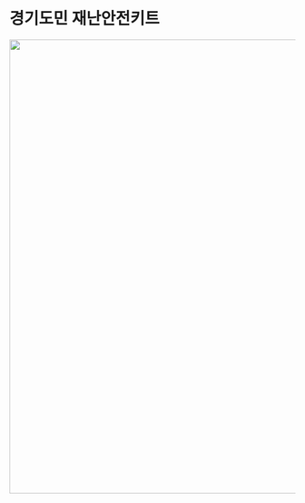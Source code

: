 # 경기도민 재난안전키트


<img width="800" src="https://github.com/KHW1025/Gyeonggi-Disaster-manual/assets/119498531/0cd50b64-4ded-412e-a226-64930af0a2f0"/>
